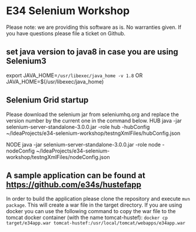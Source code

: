 # E34 Selenium Workshop 
Please note: we are providing this software as is. No warranties given. If you have questions please file a ticket on Github. 

## set java version to java8 in case you are using Selenium3 
export JAVA_HOME=`/usr/libexec/java_home -v 1.8`
OR
JAVA_HOME=$(/usr/libexec/java_home)


## Selenium Grid startup 
Please download the selenium jar from seleniumhq.org and replace the version number by the current one in the command below. 
HUB
java -jar selenium-server-standalone-3.0.0.jar -role hub -hubConfig ~/IdeaProjects/e34-selenium-workshop/testngXmlFiles/hubConfig.json

NODE
java -jar selenium-server-standalone-3.0.0.jar -role node -nodeConfig ~/IdeaProjects/e34-selenium-workshop/testngXmlFiles/nodeConfig.json


## A sample application can be found at https://github.com/e34s/hustefapp 
In order to build the application please clone the repository and execute `mvn package`. This will create a war file in the target directory. If you are using docker you can use the 
following command to copy the war file to the tomcat docker container (with the name tomcat-hustef): 
`docker cp target/e34app.war tomcat-hustef:/usr/local/tomcat/webapps/e34app.war`
